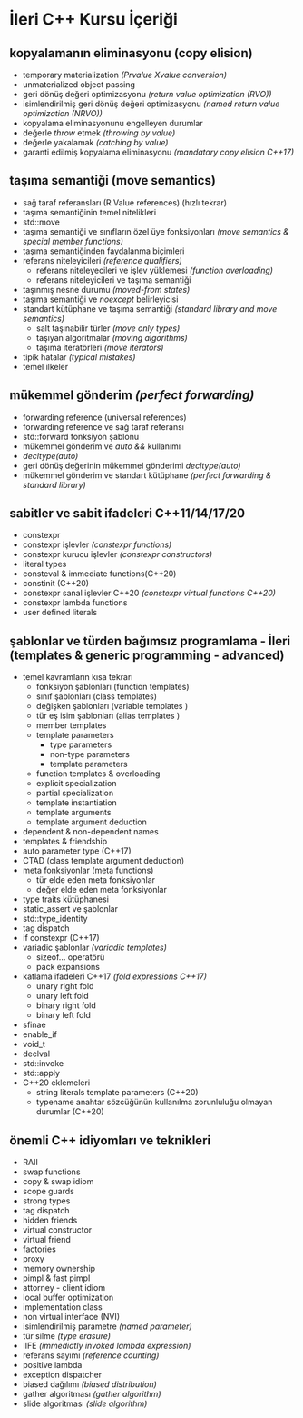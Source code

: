 # İleri C++ Kursu İçeriği

## kopyalamanın eliminasyonu (copy elision)
+ temporary materialization _(Prvalue Xvalue conversion)_
+ unmaterialized object passing
+ geri dönüş değeri optimizasyonu _(return value optimization (RVO))_
+ isimlendirilmiş geri dönüş değeri optimizasyonu _(named return value optimization (NRVO))_
+ kopyalama eliminasyonunu engelleyen durumlar
+ değerle _throw_ etmek _(throwing by value)_
+ değerle yakalamak _(catching by value)_
+ garanti edilmiş kopyalama eliminasyonu _(mandatory copy elision C++17)_

## taşıma semantiği (move semantics) 
+ sağ taraf referansları (R Value references) (hızlı tekrar)
+ taşıma semantiğinin temel nitelikleri
+ std::move
+ taşıma semantiği ve sınıfların özel üye fonksiyonları _(move semantics & special member functions)_
+ taşıma semantiğinden faydalanma biçimleri
+ referans niteleyicileri _(reference qualifiers)_
  + referans niteleyecileri ve işlev yüklemesi _(function overloading)_
  + referans niteleyicileri ve taşıma semantiği
+ taşınmış nesne durumu _(moved-from states)_
+ taşıma semantiği ve _noexcept_ belirleyicisi 
+ standart kütüphane ve taşıma semantiği _(standard library and move semantics)_
  + salt taşınabilir türler _(move only types)_
  + taşıyan algoritmalar _(moving algorithms)_
  + taşıma iteratörleri _(move iterators)_
+ tipik hatalar _(typical mistakes)_
+  temel ilkeler

## mükemmel gönderim _(perfect forwarding)_
+ forwarding reference (universal references)
+ forwarding reference ve sağ taraf referansı
+ std::forward fonksiyon şablonu
+ mükemmel gönderim ve _auto &&_ kullanımı
+ _decltype(auto)_
+ geri dönüş değerinin mükemmel gönderimi _decltype(auto)_
+ mükemmel gönderim ve standart kütüphane _(perfect forwarding & standard library)_

## sabitler ve sabit ifadeleri C++11/14/17/20
+ constexpr
+ constexpr işlevler _(constexpr functions)_
+ constexpr kurucu işlevler _(constexpr constructors)_
+ literal types
+ consteval & immediate functions(C++20)
+ constinit (C++20)
+ constexpr sanal işlevler C++20 _(constexpr virtual functions C++20)_
+ constexpr lambda functions
+ user defined literals

## şablonlar ve türden bağımsız programlama - İleri (templates & generic programming - advanced)
+ temel kavramların kısa tekrarı
  + fonksiyon şablonları (function templates)
  + sınıf şablonları (class templates)
  + değişken şablonları (variable templates )
  + tür eş isim şablonları (alias templates )
  + member templates
  + template parameters
    + type parameters
    + non-type parameters
    + template parameters
  + function templates & overloading
  + explicit specialization
  + partial specialization
  + template instantiation
  + template arguments
  + template argument deduction
+ dependent & non-dependent names
+ templates & friendship
+ auto parameter type (C++17)
+ CTAD (class template argument deduction)
+ meta fonksiyonlar (meta functions)
  + tür elde eden meta fonksiyonlar
  + değer elde eden meta fonksiyonlar
+ type traits kütüphanesi
+ static_assert ve şablonlar
+ std::type_identity
+ tag dispatch
+ if constexpr (C++17)
+ variadic şablonlar _(variadic templates)_
  + sizeof... operatörü
  + pack expansions
+ katlama ifadeleri C++17 _(fold expressions C++17)_
  + unary right fold
  + unary left fold
  + binary right fold
  + binary left fold
+ sfinae
+ enable_if
+ void_t
+ declval
+ std::invoke
+ std::apply
+ C++20 eklemeleri 
    + string literals template parameters (C++20)
    + typename anahtar sözcüğünün kullanılma zorunluluğu olmayan durumlar (C++20)

## önemli C++ idiyomları ve teknikleri
+ RAII
+ swap functions
+ copy & swap idiom
+ scope guards
+ strong types
+ tag dispatch
+ hidden friends
+ virtual constructor
+ virtual friend
+ factories
+ proxy
+ memory ownership
+ pimpl & fast pimpl
+ attorney - client idiom
+ local buffer optimization
+ implementation class
+ non virtual interface (NVI)
+ isimlendirilmiş parametre _(named parameter)_
+ tür silme _(type erasure)_
+ IIFE _(immediatly invoked lambda expression)_
+ referans sayımı _(reference counting)_
+ positive lambda
+ exception dispatcher
+ biased dağılımı _(biased distribution)_
+ gather algoritması _(gather algorithm)_
+ slide algoritması _(slide algorithm)_
